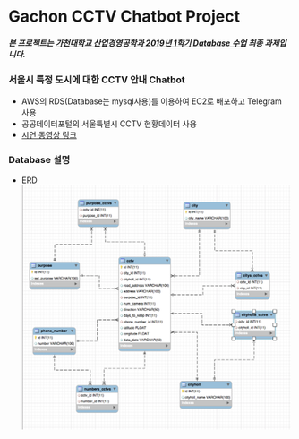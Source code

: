 # Gachon CCTV Chatbot Project

##### 본 프로젝트는 [가천대학교 산업경영공학과 2019년 1학기 Database 수업](https://github.com/TEAMLAB-Lecture/database-101) 최종 과제입니다.

### 서울시 특정 도시에 대한 CCTV 안내 Chatbot
- AWS의 RDS(Database는 mysql사용)를 이용하여 EC2로 배포하고 Telegram 사용
- 공공데이터포털의 서울특별시 CCTV 현황데이터 사용
- [시연 동영상 링크](https://youtu.be/W19a8i_uA4M)

### Database 설명
- ERD
![pic](https://github.com/HiFaMi/GC_Chatbot_Project/blob/master/data_file/pic/ERD.png)
